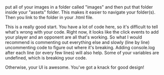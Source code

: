 put all of your images in a folder called "images" and then put that folder inside your "assets" folder. This makes it easier to navigate your folder(s). Then you link to the folder in your .html file.

This is a really good start. You have a lot of code here, so it's difficult to tell what's wrong with your code. Right now, it looks like the click events to add your player and an opponent are all that's working. So what I would recommend is commenting out everything else and slowly (line by line) uncommenting code to figure out where it's breaking. Adding console.log after each line (or every few lines) will also help. Some of your variables are undefined, which is breaking your code.

Otherwise, your UI is awesome. You've got a knack for good design!